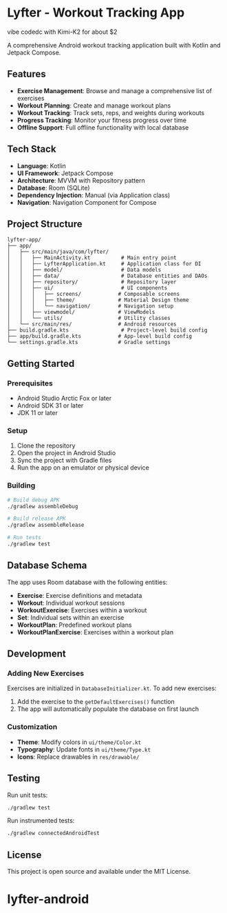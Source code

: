 # Lyfter - Workout Tracking App

vibe codedc with Kimi-K2 for about $2

A comprehensive Android workout tracking application built with Kotlin and Jetpack Compose.

## Features

- **Exercise Management**: Browse and manage a comprehensive list of exercises
- **Workout Planning**: Create and manage workout plans
- **Workout Tracking**: Track sets, reps, and weights during workouts
- **Progress Tracking**: Monitor your fitness progress over time
- **Offline Support**: Full offline functionality with local database

## Tech Stack

- **Language**: Kotlin
- **UI Framework**: Jetpack Compose
- **Architecture**: MVVM with Repository pattern
- **Database**: Room (SQLite)
- **Dependency Injection**: Manual (via Application class)
- **Navigation**: Navigation Component for Compose

## Project Structure

```
lyfter-app/
├── app/
│   ├── src/main/java/com/lyfter/
│   │   ├── MainActivity.kt          # Main entry point
│   │   ├── LyfterApplication.kt     # Application class for DI
│   │   ├── model/                   # Data models
│   │   ├── data/                    # Database entities and DAOs
│   │   ├── repository/              # Repository layer
│   │   ├── ui/                      # UI components
│   │   │   ├── screens/            # Composable screens
│   │   │   ├── theme/              # Material Design theme
│   │   │   └── navigation/         # Navigation setup
│   │   ├── viewmodel/              # ViewModels
│   │   └── utils/                  # Utility classes
│   └── src/main/res/               # Android resources
├── build.gradle.kts                 # Project-level build config
├── app/build.gradle.kts            # App-level build config
└── settings.gradle.kts             # Gradle settings
```

## Getting Started

### Prerequisites

- Android Studio Arctic Fox or later
- Android SDK 31 or later
- JDK 11 or later

### Setup

1. Clone the repository
2. Open the project in Android Studio
3. Sync the project with Gradle files
4. Run the app on an emulator or physical device

### Building

```bash
# Build debug APK
./gradlew assembleDebug

# Build release APK
./gradlew assembleRelease

# Run tests
./gradlew test
```

## Database Schema

The app uses Room database with the following entities:

- **Exercise**: Exercise definitions and metadata
- **Workout**: Individual workout sessions
- **WorkoutExercise**: Exercises within a workout
- **Set**: Individual sets within an exercise
- **WorkoutPlan**: Predefined workout plans
- **WorkoutPlanExercise**: Exercises within a workout plan

## Development

### Adding New Exercises

Exercises are initialized in `DatabaseInitializer.kt`. To add new exercises:

1. Add the exercise to the `getDefaultExercises()` function
2. The app will automatically populate the database on first launch

### Customization

- **Theme**: Modify colors in `ui/theme/Color.kt`
- **Typography**: Update fonts in `ui/theme/Type.kt`
- **Icons**: Replace drawables in `res/drawable/`

## Testing

Run unit tests:

```bash
./gradlew test
```

Run instrumented tests:

```bash
./gradlew connectedAndroidTest
```

## License

This project is open source and available under the MIT License.
# lyfter-android
